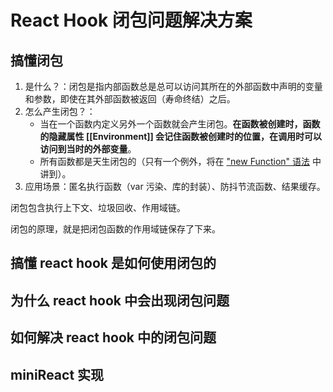 # React Hook 闭包问题解决方案

## 搞懂闭包

1. 是什么？：闭包是指内部函数总是总可以访问其所在的外部函数中声明的变量和参数，即使在其外部函数被返回（寿命终结）之后。
2. 怎么产生闭包？：
   - 当在一个函数内定义另外一个函数就会产生闭包。**在函数被创建时，函数的隐藏属性 [[Environment]] 会记住函数被创建时的位置，在调用时可以访问到当时的外部变量**。
   - 所有函数都是天生闭包的（只有一个例外，将在 ["new Function" 语法](https://zh.javascript.info/new-function) 中讲到）。
3. 应用场景：匿名执行函数（var 污染、库的封装）、防抖节流函数、结果缓存。

闭包包含执行上下文、垃圾回收、作用域链。

闭包的原理，就是把闭包函数的作用域链保存了下来。



## 搞懂 react hook 是如何使用闭包的

## 为什么 react hook 中会出现闭包问题

## 如何解决 react hook 中的闭包问题

## miniReact 实现